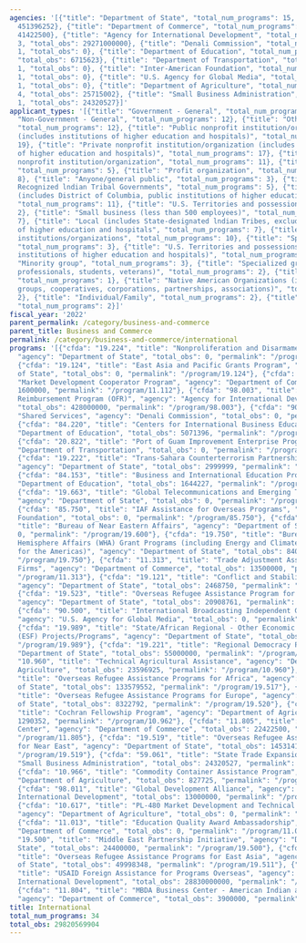 ```yaml
---
agencies: '[{"title": "Department of State", "total_num_programs": 15, "total_obs":
  451396252}, {"title": "Department of Commerce", "total_num_programs": 5, "total_obs":
  41422500}, {"title": "Agency for International Development", "total_num_programs":
  3, "total_obs": 29271000000}, {"title": "Denali Commission", "total_num_programs":
  1, "total_obs": 0}, {"title": "Department of Education", "total_num_programs": 2,
  "total_obs": 6715623}, {"title": "Department of Transportation", "total_num_programs":
  1, "total_obs": 0}, {"title": "Inter-American Foundation", "total_num_programs":
  1, "total_obs": 0}, {"title": "U.S. Agency for Global Media", "total_num_programs":
  1, "total_obs": 0}, {"title": "Department of Agriculture", "total_num_programs":
  4, "total_obs": 25715002}, {"title": "Small Business Administration", "total_num_programs":
  1, "total_obs": 24320527}]'
applicant_types: '[{"title": "Government - General", "total_num_programs": 1}, {"title":
  "Non-Government - General", "total_num_programs": 12}, {"title": "Other public institution/organization",
  "total_num_programs": 12}, {"title": "Public nonprofit institution/organization
  (includes institutions of higher education and hospitals)", "total_num_programs":
  19}, {"title": "Private nonprofit institution/organization (includes institutions
  of higher education and hospitals)", "total_num_programs": 17}, {"title": "Quasi-public
  nonprofit institution/organization", "total_num_programs": 11}, {"title": "State",
  "total_num_programs": 5}, {"title": "Profit organization", "total_num_programs":
  8}, {"title": "Anyone/general public", "total_num_programs": 3}, {"title": "Federally
  Recognized lndian Tribal Governments", "total_num_programs": 5}, {"title": "State
  (includes District of Columbia, public institutions of higher education and hospitals)",
  "total_num_programs": 11}, {"title": "U.S. Territories and possessions", "total_num_programs":
  2}, {"title": "Small business (less than 500 employees)", "total_num_programs":
  7}, {"title": "Local (includes State-designated lndian Tribes, excludes institutions
  of higher education and hospitals", "total_num_programs": 7}, {"title": "Other private
  institutions/organizations", "total_num_programs": 10}, {"title": "Sponsored organization",
  "total_num_programs": 3}, {"title": "U.S. Territories and possessions (includes
  institutions of higher education and hospitals)", "total_num_programs": 4}, {"title":
  "Minority group", "total_num_programs": 3}, {"title": "Specialized group (e.g. health
  professionals, students, veterans)", "total_num_programs": 2}, {"title": "Interstate",
  "total_num_programs": 1}, {"title": "Native American Organizations (includes lndian
  groups, cooperatives, corporations, partnerships, associations)", "total_num_programs":
  2}, {"title": "Individual/Family", "total_num_programs": 2}, {"title": "Federal",
  "total_num_programs": 2}]'
fiscal_year: '2022'
parent_permalink: /category/business-and-commerce
parent_title: Business and Commerce
permalink: /category/business-and-commerce/international
programs: '[{"cfda": "19.224", "title": "Nonproliferation and Disarmament Fund ",
  "agency": "Department of State", "total_obs": 0, "permalink": "/program/19.224"},
  {"cfda": "19.124", "title": "East Asia and Pacific Grants Program", "agency": "Department
  of State", "total_obs": 0, "permalink": "/program/19.124"}, {"cfda": "11.112", "title":
  "Market Development Cooperator Program", "agency": "Department of Commerce", "total_obs":
  1600000, "permalink": "/program/11.112"}, {"cfda": "98.003", "title": "Ocean Freight
  Reimbursement Program (OFR)", "agency": "Agency for International Development",
  "total_obs": 428000000, "permalink": "/program/98.003"}, {"cfda": "90.199", "title":
  "Shared Services", "agency": "Denali Commission", "total_obs": 0, "permalink": "/program/90.199"},
  {"cfda": "84.220", "title": "Centers for International Business Education", "agency":
  "Department of Education", "total_obs": 5071396, "permalink": "/program/84.220"},
  {"cfda": "20.822", "title": "Port of Guam Improvement Enterprise Program", "agency":
  "Department of Transportation", "total_obs": 0, "permalink": "/program/20.822"},
  {"cfda": "19.222", "title": "Trans-Sahara Counterterrorism Partnership (TSCTP)",
  "agency": "Department of State", "total_obs": 2999999, "permalink": "/program/19.222"},
  {"cfda": "84.153", "title": "Business and International Education Projects", "agency":
  "Department of Education", "total_obs": 1644227, "permalink": "/program/84.153"},
  {"cfda": "19.663", "title": "Global Telecommunications and Emerging Technology Training",
  "agency": "Department of State", "total_obs": 0, "permalink": "/program/19.663"},
  {"cfda": "85.750", "title": "IAF Assistance for Overseas Programs", "agency": "Inter-American
  Foundation", "total_obs": 0, "permalink": "/program/85.750"}, {"cfda": "19.600",
  "title": "Bureau of Near Eastern Affairs", "agency": "Department of State", "total_obs":
  0, "permalink": "/program/19.600"}, {"cfda": "19.750", "title": "Bureau of Western
  Hemisphere Affairs (WHA) Grant Programs (including Energy and Climate Partnership
  for the Americas)", "agency": "Department of State", "total_obs": 8403924, "permalink":
  "/program/19.750"}, {"cfda": "11.313", "title": "Trade Adjustment Assistance for
  Firms", "agency": "Department of Commerce", "total_obs": 13500000, "permalink":
  "/program/11.313"}, {"cfda": "19.121", "title": "Conflict and Stabilization Operations",
  "agency": "Department of State", "total_obs": 2468750, "permalink": "/program/19.121"},
  {"cfda": "19.523", "title": "Overseas Refugee Assistance Program for South Asia",
  "agency": "Department of State", "total_obs": 20908761, "permalink": "/program/19.523"},
  {"cfda": "90.500", "title": "International Broadcasting Independent Grantee Organizations",
  "agency": "U.S. Agency for Global Media", "total_obs": 0, "permalink": "/program/90.500"},
  {"cfda": "19.989", "title": "State/African Regional - Other Economic Support Funds
  (ESF) Projects/Programs", "agency": "Department of State", "total_obs": 0, "permalink":
  "/program/19.989"}, {"cfda": "19.221", "title": "Regional Democracy Program", "agency":
  "Department of State", "total_obs": 55000000, "permalink": "/program/19.221"}, {"cfda":
  "10.960", "title": "Technical Agricultural Assistance", "agency": "Department of
  Agriculture", "total_obs": 23596925, "permalink": "/program/10.960"}, {"cfda": "19.517",
  "title": "Overseas Refugee Assistance Programs for Africa", "agency": "Department
  of State", "total_obs": 133579552, "permalink": "/program/19.517"}, {"cfda": "19.520",
  "title": "Overseas Refugee Assistance Programs for Europe", "agency": "Department
  of State", "total_obs": 8322792, "permalink": "/program/19.520"}, {"cfda": "10.962",
  "title": "Cochran Fellowship Program", "agency": "Department of Agriculture", "total_obs":
  1290352, "permalink": "/program/10.962"}, {"cfda": "11.805", "title": "MBDA Business
  Center", "agency": "Department of Commerce", "total_obs": 22422500, "permalink":
  "/program/11.805"}, {"cfda": "19.519", "title": "Overseas Refugee Assistance Program
  for Near East", "agency": "Department of State", "total_obs": 145314126, "permalink":
  "/program/19.519"}, {"cfda": "59.061", "title": "State Trade Expansion", "agency":
  "Small Business Administration", "total_obs": 24320527, "permalink": "/program/59.061"},
  {"cfda": "10.966", "title": "Commodity Container Assistance Program", "agency":
  "Department of Agriculture", "total_obs": 827725, "permalink": "/program/10.966"},
  {"cfda": "98.011", "title": "Global Development Alliance", "agency": "Agency for
  International Development", "total_obs": 13000000, "permalink": "/program/98.011"},
  {"cfda": "10.617", "title": "PL-480 Market Development and Technical Assistance",
  "agency": "Department of Agriculture", "total_obs": 0, "permalink": "/program/10.617"},
  {"cfda": "11.013", "title": "Education Quality Award Ambassadorship", "agency":
  "Department of Commerce", "total_obs": 0, "permalink": "/program/11.013"}, {"cfda":
  "19.500", "title": "Middle East Partnership Initiative", "agency": "Department of
  State", "total_obs": 24400000, "permalink": "/program/19.500"}, {"cfda": "19.511",
  "title": "Overseas Refugee Assistance Programs for East Asia", "agency": "Department
  of State", "total_obs": 49998348, "permalink": "/program/19.511"}, {"cfda": "98.001",
  "title": "USAID Foreign Assistance for Programs Overseas", "agency": "Agency for
  International Development", "total_obs": 28830000000, "permalink": "/program/98.001"},
  {"cfda": "11.804", "title": "MBDA Business Center - American Indian and Alaska Native",
  "agency": "Department of Commerce", "total_obs": 3900000, "permalink": "/program/11.804"}]'
title: International
total_num_programs: 34
total_obs: 29820569904
---
```


